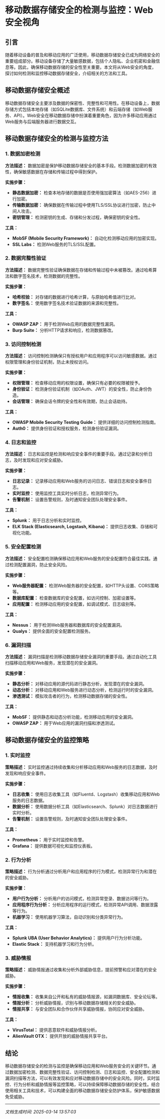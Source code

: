 # 移动数据存储安全的检测与监控：Web安全视角

## 引言

随着移动设备的普及和移动应用的广泛使用，移动数据存储安全已成为网络安全的重要组成部分。移动设备存储了大量敏感数据，包括个人隐私、企业机密和金融信息等。因此，确保移动数据存储的安全性至关重要。本文将从Web安全的角度，探讨如何检测和监控移动数据存储安全，介绍相关的方法和工具。

## 移动数据存储安全概述

移动数据存储安全主要涉及数据的保密性、完整性和可用性。在移动设备上，数据存储方式包括本地存储（如SQLite数据库、文件系统）和云端存储（如Web服务、API）。Web安全在移动数据存储中扮演着重要角色，因为许多移动应用通过Web服务与后端服务器进行数据交互。

## 移动数据存储安全的检测与监控方法

### 1. 数据加密检测

**方法描述：**
数据加密是保护移动数据存储安全的基本手段。检测数据加密的有效性，确保敏感数据在存储和传输过程中得到保护。

**实施步骤：**
- **静态数据加密：** 检查本地存储的数据是否使用强加密算法（如AES-256）进行加密。
- **传输数据加密：** 确保数据在传输过程中使用TLS/SSL协议进行加密，防止中间人攻击。
- **密钥管理：** 检测密钥的生成、存储和分发过程，确保密钥的安全性。

**工具：**
- **MobSF (Mobile Security Framework)：** 自动化检测移动应用的加密实现。
- **SSL Labs：** 检测Web服务的TLS/SSL配置。

### 2. 数据完整性验证

**方法描述：**
数据完整性验证确保数据在存储和传输过程中未被篡改。通过哈希算法和数字签名技术，检测数据的完整性。

**实施步骤：**
- **哈希校验：** 对存储的数据进行哈希计算，与原始哈希值进行比对。
- **数字签名：** 使用数字签名技术验证数据的来源和完整性。

**工具：**
- **OWASP ZAP：** 用于检测Web应用的数据完整性漏洞。
- **Burp Suite：** 分析HTTP请求和响应，检测数据篡改。

### 3. 访问控制检测

**方法描述：**
访问控制检测确保只有授权用户和应用程序可以访问敏感数据。通过权限管理和身份验证机制，防止未授权访问。

**实施步骤：**
- **权限管理：** 检查移动应用的权限设置，确保只有必要的权限被授予。
- **身份验证：** 检测身份验证机制（如OAuth、JWT）的安全性，防止身份伪造。
- **会话管理：** 确保会话令牌的安全性和有效期，防止会话劫持。

**工具：**
- **OWASP Mobile Security Testing Guide：** 提供详细的访问控制检测指南。
- **Auth0：** 提供身份验证和授权服务，检测身份验证漏洞。

### 4. 日志和监控

**方法描述：**
日志和监控是检测和响应安全事件的重要手段。通过记录和分析日志，及时发现和应对安全威胁。

**实施步骤：**
- **日志记录：** 记录移动应用和Web服务的访问日志、错误日志和安全事件日志。
- **实时监控：** 使用监控工具实时分析日志，检测异常行为。
- **告警机制：** 设置告警规则，及时通知安全团队处理安全事件。

**工具：**
- **Splunk：** 用于日志分析和实时监控。
- **ELK Stack (Elasticsearch, Logstash, Kibana)：** 提供日志收集、存储和可视化功能。

### 5. 安全配置检测

**方法描述：**
安全配置检测确保移动应用和Web服务的安全配置符合最佳实践。通过检测配置漏洞，防止安全风险。

**实施步骤：**
- **Web服务器配置：** 检测Web服务器的安全配置，如HTTP头设置、CORS策略等。
- **数据库配置：** 检查数据库的安全配置，如访问控制、加密设置等。
- **应用配置：** 检测移动应用的安全配置，如调试模式、日志级别等。

**工具：**
- **Nessus：** 用于检测Web服务器和数据库的安全配置漏洞。
- **Qualys：** 提供全面的安全配置检测服务。

### 6. 漏洞扫描

**方法描述：**
漏洞扫描是检测移动数据存储安全漏洞的重要手段。通过自动化工具扫描移动应用和Web服务，发现潜在的安全漏洞。

**实施步骤：**
- **静态分析：** 对移动应用的源代码进行静态分析，发现潜在的安全漏洞。
- **动态分析：** 对移动应用和Web服务进行动态分析，检测运行时的安全漏洞。
- **渗透测试：** 模拟攻击者的行为，检测移动数据存储的安全性。

**工具：**
- **MobSF：** 提供静态和动态分析功能，检测移动应用的安全漏洞。
- **OWASP ZAP：** 用于Web应用的漏洞扫描和渗透测试。

## 移动数据存储安全的监控策略

### 1. 实时监控

**策略描述：**
实时监控通过持续收集和分析移动应用和Web服务的日志数据，及时发现和响应安全事件。

**实施步骤：**
- **日志收集：** 使用日志收集工具（如Fluentd、Logstash）收集移动应用和Web服务的日志数据。
- **数据分析：** 使用数据分析工具（如Elasticsearch、Splunk）对日志数据进行实时分析。
- **告警机制：** 设置告警规则，及时通知安全团队处理安全事件。

**工具：**
- **Prometheus：** 用于实时监控和告警。
- **Grafana：** 提供数据可视化和监控仪表板。

### 2. 行为分析

**策略描述：**
行为分析通过分析用户和应用程序的行为模式，检测异常行为和潜在的安全威胁。

**实施步骤：**
- **用户行为分析：** 分析用户的访问模式，检测异常登录、数据访问等行为。
- **应用程序行为分析：** 分析应用程序的运行模式，检测异常API调用、数据泄露等行为。
- **机器学习：** 使用机器学习算法，自动识别和分类异常行为。

**工具：**
- **Splunk UBA (User Behavior Analytics)：** 提供用户行为分析功能。
- **Elastic Stack：** 支持机器学习和行为分析。

### 3. 威胁情报

**策略描述：**
威胁情报通过收集和分析外部威胁信息，提前预警和应对潜在的安全威胁。

**实施步骤：**
- **情报收集：** 收集来自公开和私有的威胁情报源，如漏洞数据库、安全论坛等。
- **情报分析：** 分析威胁情报，识别与移动数据存储相关的安全威胁。
- **情报共享：** 与安全团队和合作伙伴共享威胁情报，协同应对安全威胁。

**工具：**
- **VirusTotal：** 提供恶意软件和威胁情报分析。
- **AlienVault OTX：** 提供开放的威胁情报共享平台。

## 结论

移动数据存储安全的检测与监控是确保移动应用和Web服务安全的关键环节。通过数据加密检测、数据完整性验证、访问控制检测、日志和监控、安全配置检测和漏洞扫描等方法，可以有效发现和应对移动数据存储中的安全风险。同时，实时监控、行为分析和威胁情报等监控策略，可以持续保障移动数据存储的安全性。结合使用相关工具和技术，可以构建全面的移动数据存储安全防护体系，保护敏感数据免受威胁。

---

*文档生成时间: 2025-03-14 13:57:03*



